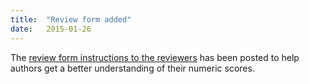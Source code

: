 ```yaml
---
title:  "Review form added"
date:   2015-01-26
---
```


The [review form instructions to the reviewers](review-form.html) has been posted to help authors get a better understanding of their numeric scores.
